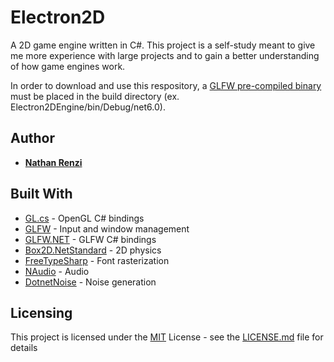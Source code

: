 # Electron2D

A 2D game engine written in C#. This project is a self-study meant to give me more experience with large projects and to gain a better understanding of how game engines work.

In order to download and use this respository, a [GLFW pre-compiled binary](https://www.glfw.org/download) must be placed in the build directory (ex. Electron2DEngine/bin/Debug/net6.0).

## Author

  - [**Nathan Renzi**](https://github.com/nathanrenzi)

## Built With

  - [GL.cs](https://gist.githubusercontent.com/dcronqvist/8e0c594532748e8fc21133ac6e3e8514/raw/89a0bcbdbd9692790f95fd60143980482a12d817/GL.cs) - OpenGL C# bindings
  - [GLFW](https://www.glfw.org/) - Input and window management
  - [GLFW.NET](https://github.com/ForeverZer0/glfw-net) - GLFW C# bindings
  - [Box2D.NetStandard](https://github.com/codingben/box2d-netstandard/tree/v2.4) - 2D physics
  - [FreeTypeSharp](https://github.com/ryancheung/FreeTypeSharp) - Font rasterization
  - [NAudio](https://github.com/naudio/NAudio) - Audio
  - [DotnetNoise](https://github.com/cmsommer/DotnetNoise) - Noise generation

## Licensing

This project is licensed under the [MIT](LICENSE.md) License - see the [LICENSE.md](LICENSE.md) file
for details
